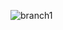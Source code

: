 ![branch1](https://user-images.githubusercontent.com/105197487/195232773-32a56199-9399-49fe-a5bb-232872f613f5.PNG)
